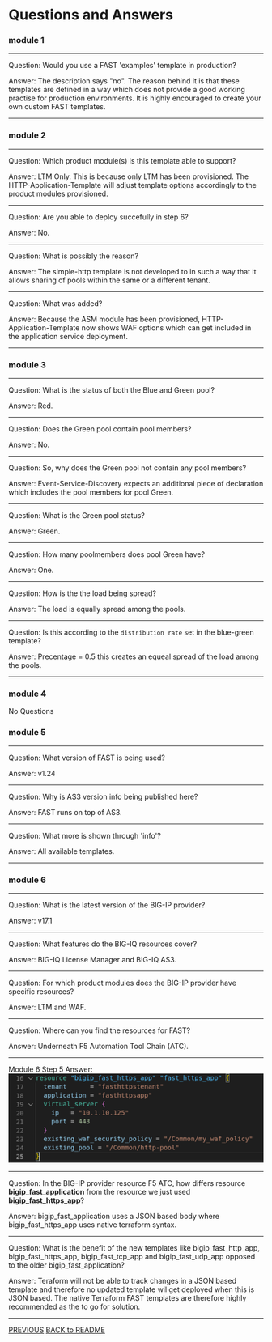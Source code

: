 # Questions and Answers

### **module 1**
---
Question: Would you use a FAST 'examples' template in production?

Answer: The description says "no". The reason behind it is that these templates are defined in a way which does not provide a good working practise for production environments. It is highly encouraged to create your own custom FAST templates.

---

### **module 2**
---
Question: Which product module(s) is this template able to support?

Answer: LTM Only. This is because only LTM has been provisioned. The HTTP-Application-Template will adjust template options accordingly to the product modules provisioned.

---
Question: Are you able to deploy succefully in step 6?

Answer: No.

---
Question: What is possibly the reason?

Answer: The simple-http template is not developed to in such a way that it allows sharing of pools within the same or a different tenant.

---
Question: What was added?

Answer: Because the ASM module has been provisioned, HTTP-Application-Template now shows WAF options which can get included in the application service deployment.

---
### **module 3**
---
Question: What is the status of both the Blue and Green pool?

Answer: Red.

---
Question: Does the Green pool contain pool members?

Answer: No.

---
Question: So, why does the Green pool not contain any pool members?

Answer: Event-Service-Discovery expects an additional piece of declaration which includes the pool members for pool Green.

---
Question: What is the Green pool status?

Answer: Green.

---
Question: How many poolmembers does pool Green have?

Answer: One.

---
Question: How is the the load being spread?

Answer: The load is equally spread among the pools.

---
Question: Is this according to the `distribution rate` set in the blue-green template?

Answer: Precentage = 0.5 this creates an equeal spread of the load among the pools.

---
### **module 4**
No Questions

### **module 5**
---
Question: What version of FAST is being used?

Answer: v1.24

---
Question: Why is AS3 version info being published here?

Answer: FAST runs on top of AS3.

---
Question: What more is shown through 'info'?

Answer: All available templates.

---
### **module 6**
---
Question: What is the latest version of the BIG-IP provider?

Answer: v17.1

---
Question: What features do the BIG-IQ resources cover?

Answer: BIG-IQ License Manager and BIG-IQ AS3.

---
Question: For which product modules does the BIG-IP provider have specific resources?

Answer: LTM and WAF.

---
Question: Where can you find the resources for FAST?

Answer: Underneath F5 Automation Tool Chain (ATC).

---

Module 6 Step 5 Answer:
![](png/module_6/task2_p1.png)

---
Question: In the BIG-IP provider resource F5 ATC, how differs resource **bigip_fast_application** from the resource we just used **bigip_fast_https_app**?

Answer: bigip_fast_application uses a JSON based body where bigip_fast_https_app uses native terraform syntax.

---
Question: What is the benefit of the new templates like bigip_fast_http_app, bigip_fast_https_app, bigip_fast_tcp_app and bigip_fast_udp_app opposed to the older bigip_fast_application?

Answer: Teraform will not be able to track changes in a JSON based template and therefore no updated template wil get deployed when this is JSON based. The native Terraform FAST templates are therefore highly recommended as the to go for solution.

---
[PREVIOUS](../docs/module_6.md)      [BACK to README](../README.md)